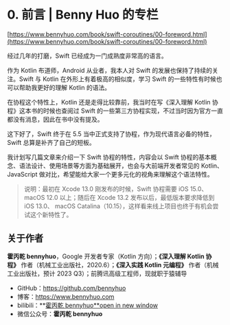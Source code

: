 # 0. 前言 | Benny Huo 的专栏

[https://www.bennyhuo.com/book/swift-coroutines/00-foreword.html](https://www.bennyhuo.com/book/swift-coroutines/00-foreword.html)

经过几年的打磨，Swift 已经成为一门成熟度非常高的语言。

作为 Kotlin 布道师，Android 从业者，我本人对 Swift 的发展也保持了持续的关注。Swift 与 Kotlin 在外形上有着极高的相似度，学习 Swift 的一些特性有时候也可以帮助我更好的理解 Kotlin 的语法。

在协程这个特性上，Kotlin 还是走得比较靠前，我当时在写《深入理解 Kotlin 协程》这本书的时候也查阅过 Swift 的一些第三方协程实现，不过当时因为官方一直都没有消息，因此在书中没有提及。

这下好了，Swift 终于在 5.5 当中正式支持了协程，作为现代语言必备的特性，Swift 总算是补齐了自己的短板。

我计划写几篇文章来介绍一下 Swift 协程的特性，内容会以 Swift 协程的基本概念、语法设计、使用场景等方面为基础展开，也会与大前端开发者常见的 Kotlin、JavaScript 做对比，希望能给大家一个更多元化的视角来理解这个语法特性。

> 说明：最初在 Xcode 13.0 刚发布的时候，Swift 协程需要 iOS 15.0、macOS 12.0 以上；随后在 Xcode 13.2 发布以后，最低版本要求降低到 iOS 13.0、 macOS Catalina（10.15），这样看来线上项目也终于有机会尝试这个新特性了。
> 

## 关于作者

**霍丙乾 bennyhuo**，Google 开发者专家（Kotlin 方向）；**《深入理解 Kotlin 协程》** 作者（机械工业出版社，2020.6）；**《深入实践 Kotlin 元编程》** 作者（机械工业出版社，预计 2023 Q3）；前腾讯高级工程师，现就职于猿辅导

- GitHub：https://github.com/bennyhuo
- 博客：https://www.bennyhuo.com
- bilibili：**[霍丙乾 bennyhuo**open in new window](https://space.bilibili.com/28615855)
- 微信公众号：**霍丙乾 bennyhuo**